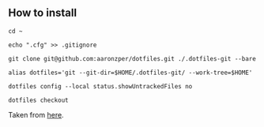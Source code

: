 ## How to install
`cd ~`

`echo ".cfg" >> .gitignore`

`git clone git@github.com:aaronzper/dotfiles.git ./.dotfiles-git --bare`

`alias dotfiles='git --git-dir=$HOME/.dotfiles-git/ --work-tree=$HOME'`

`dotfiles config --local status.showUntrackedFiles no`

`dotfiles checkout`

Taken from [here](https://www.ackama.com/what-we-think/the-best-way-to-store-your-dotfiles-a-bare-git-repository-explained/).
